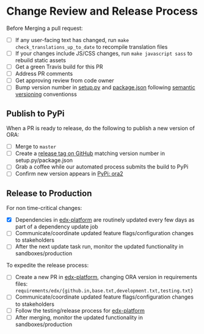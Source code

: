 # Change Review and Release Process

Before Merging a pull request:

- [ ] If any user-facing text has changed, run `make check_translations_up_to_date` to recompile translation files
- [ ] If your changes include JS/CSS changes, run `make javascript sass` to rebuild static assets
- [ ] Get a green Travis build for this PR
- [ ] Address PR comments
- [ ] Get approving review from code owner
- [ ] Bump version number in [setup.py](../setup.py) and [package.json](../package.json) following [semantic versioning](https://semver.org/) conventionss

## Publish to PyPi

When a PR is ready to release, do the following to publish a new version of ORA:

- [ ] Merge to `master`
- [ ] Create a [release tag on GitHub](https://github.com/edx/edx-ora2/releases) matching version number in setup.py/package.json
- [ ] Grab a coffee while our automated process submits the build to PyPi
- [ ] Confirm new version appears in [PyPi: ora2](https://pypi.org/project/ora2)

## Release to Production

For non time-critical changes:

- [x] Dependencies in [edx-platform](https://github.com/edx/edx-platform) are routinely updated every few days as part of a dependency update job
- [ ] Communicate/coordinate updated feature flags/configuration changes to stakeholders
- [ ] After the next update task run, monitor the updated functionality in sandboxes/production

To expedite the release process:

- [ ] Create a new PR in [edx-platform](https://github.com/edx/edx-platform), changing ORA version in requirements files: `requirements/edx/{github.in,base.txt,development.txt,testing.txt}`
- [ ] Communicate/coordinate updated feature flags/configuration changes to stakeholders
- [ ] Follow the testing/release process for [edx-platform](https://github.com/edx/edx-platform)
- [ ] After merging, monitor the updated functionality in sandboxes/production
